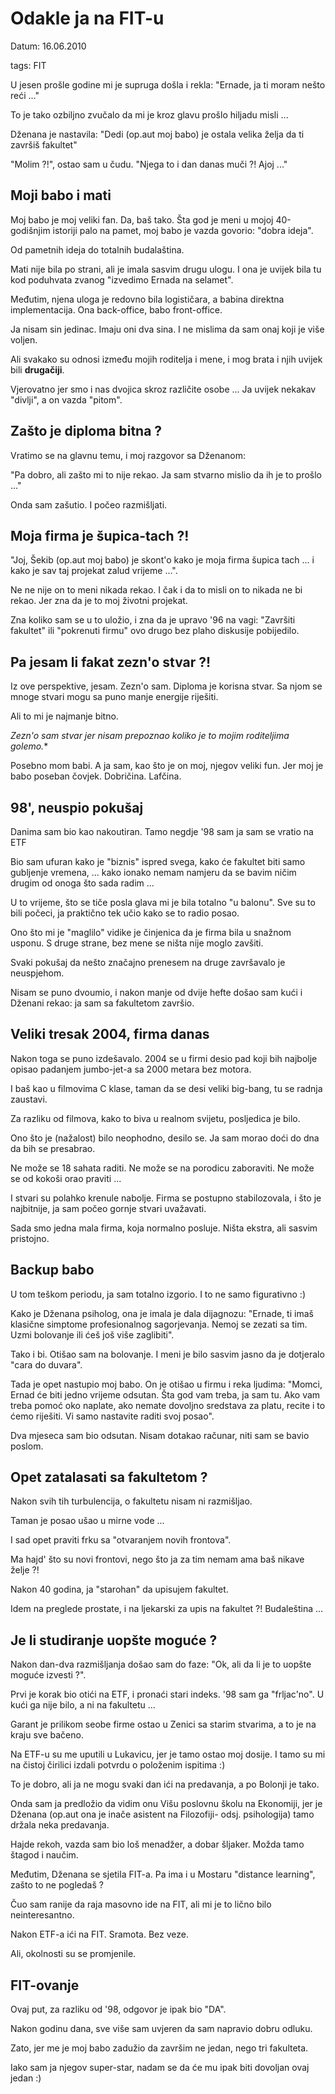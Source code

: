 # Odakle ja na FIT-u

Datum: 16.06.2010

tags: FIT


U jesen prošle godine mi je supruga došla i rekla: "Ernade, ja ti moram nešto reći ..."

To je tako ozbiljno zvučalo da mi je kroz glavu prošlo hiljadu misli ...

Dženana je nastavila: "Dedi (op.aut moj babo) je ostala velika želja da ti završiš fakultet"

"Molim ?!", ostao sam u čudu.  "Njega to i dan danas muči ?! Ajoj ..."

## Moji babo i mati

Moj babo je moj veliki fan. Da, baš tako. Šta god je meni u mojoj 40-godišnjim istoriji palo na pamet, moj babo je vazda govorio: "dobra ideja".

Od pametnih ideja do totalnih budalaština. 

Mati nije bila po strani, ali je imala sasvim drugu ulogu. I ona je uvijek bila tu kod poduhvata zvanog "izvedimo Ernada na selamet". 

Međutim, njena uloga je redovno bila logističara, a babina direktna implementacija. Ona back-office, babo front-office.

Ja nisam sin jedinac. Imaju oni dva sina. I ne mislima da sam onaj koji je više voljen.

Ali svakako su odnosi između mojih roditelja i mene, i mog brata i njih uvijek bili **drugačiji**.

Vjerovatno jer smo i nas dvojica skroz različite osobe ... Ja uvijek nekakav "divlji", a on vazda "pitom". 

## Zašto je diploma bitna ?

Vratimo se na glavnu temu, i moj razgovor sa Dženanom:

"Pa dobro, ali zašto mi to nije rekao. Ja sam stvarno mislio da ih je to prošlo ..."

Onda sam zašutio. I počeo razmišljati.

## Moja firma je šupica-tach ?!

"Joj, Šekib (op.aut moj babo) je skont'o kako je moja firma šupica tach ... i kako je sav taj projekat zalud vrijeme ...".

Ne ne nije on to meni nikada rekao. I čak i da to misli on to nikada ne bi rekao. Jer zna da je to moj životni projekat.

Zna koliko sam se u to uložio, i zna da je upravo '96 na vagi: "Završiti fakultet" ili "pokrenuti firmu" ovo drugo bez plaho diskusije pobijedilo.

## Pa jesam li fakat zezn'o stvar ?!

Iz ove perspektive, jesam. Zezn'o sam. Diploma je korisna stvar. Sa njom se mnoge stvari mogu sa puno manje energije riješiti.

Ali to mi je najmanje bitno. 

*Zezn'o sam stvar jer nisam prepoznao koliko je to mojim roditeljima golemo.**

Posebno mom babi. A ja sam, kao što je on moj, njegov veliki fun. Jer moj je babo poseban čovjek. Dobričina. Lafčina.

## 98', neuspio pokušaj

Danima sam bio kao nakoutiran. Tamo negdje '98 sam ja sam se vratio na ETF

Bio sam ufuran kako je "biznis" ispred svega, kako će fakultet biti samo gubljenje vremena, ... kako ionako nemam namjeru da se bavim ničim drugim od onoga što sada radim ...

U to vrijeme, što se tiče posla glava mi je bila totalno "u balonu". Sve su to bili počeci, ja praktično tek učio kako se to radio posao.

Ono što mi je "maglilo" vidike je činjenica da je firma bila u snažnom usponu. S druge strane, bez mene se ništa nije moglo zavšiti.

Svaki pokušaj da nešto značajno prenesem na druge završavalo je neuspjehom. 

Nisam se puno dvoumio, i nakon manje od  dvije hefte došao sam kući i Dženani rekao: ja sam sa fakultetom završio.

## Veliki tresak 2004, firma danas

Nakon toga se puno izdešavalo. 2004 se u firmi desio pad koji bih najbolje opisao padanjem jumbo-jet-a sa 2000 metara bez motora.

I baš kao u filmovima C klase, taman da se desi veliki big-bang, tu se radnja zaustavi.

Za razliku od filmova, kako to biva u realnom svijetu, posljedica je bilo. 

Ono što je (nažalost) bilo neophodno, desilo se. Ja sam morao doći do dna da bih se presabrao. 

Ne može se 18 sahata raditi. Ne može se na porodicu zaboraviti. Ne može se od kokoši orao praviti ...

I stvari su polahko krenule nabolje. Firma se postupno stabilozovala, i što je najbitnije, ja sam počeo gornje stvari uvažavati.

Sada smo jedna  mala firma, koja normalno posluje. Ništa ekstra, ali sasvim pristojno.


## Backup babo

U tom teškom periodu, ja sam totalno izgorio. I to ne samo figurativno :) 

Kako je Dženana psiholog, ona je imala je dala dijagnozu: "Ernade, ti imaš klasične simptome profesionalnog sagorjevanja. Nemoj se zezati sa tim. Uzmi bolovanje ili ćeš još više zaglibiti". 

Tako i bi. Otišao sam na bolovanje. I meni je bilo sasvim jasno da je dotjeralo "cara do duvara".

Tada je opet nastupio moj babo. On je otišao u firmu i reka ljudima: "Momci, Ernad će biti jedno vrijeme odsutan. Šta god vam treba, ja sam tu. 
Ako vam treba pomoć oko naplate, ako nemate dovoljno sredstava za platu, recite i to ćemo riješiti. Vi samo nastavite raditi svoj posao".

Dva mjeseca sam bio odsutan. Nisam dotakao računar, niti sam se bavio poslom.


## Opet zatalasati sa fakultetom ?

Nakon svih tih turbulencija, o fakultetu nisam ni razmišljao. 

Taman je posao ušao u mirne vode ... 

I sad opet praviti frku sa "otvaranjem novih frontova".

Ma hajd' što su novi frontovi, nego što ja za tim nemam ama baš nikave želje ?!

Nakon 40 godina, ja "starohan" da upisujem fakultet. 

Idem na preglede prostate, i na ljekarski za upis na fakultet ?! Budaleština ...

## Je li studiranje uopšte moguće ?

Nakon dan-dva razmišljanja došao sam do faze: "Ok, ali da li je to uopšte moguće izvesti ?". 

Prvi je korak bio otići na ETF, i pronaći stari indeks. '98 sam ga "frljac'no". U kući ga nije bilo, a ni na fakultetu ... 

Garant je prilikom seobe firme  ostao u Zenici sa starim stvarima, a to je na kraju sve bačeno.

Na ETF-u su me uputili u Lukavicu, jer je tamo ostao moj dosije. I tamo su mi na čistoj čirilici izdali potvrdu o položenim ispitima :)

To je dobro, ali ja ne mogu svaki dan ići na predavanja, a po Bolonji je tako.

Onda sam ja predložio da vidim onu Višu poslovnu školu na Ekonomiji, jer je Dženana (op.aut ona je inače asistent na Filozofiji- odsj. psihologija) tamo držala neka predavanja.

Hajde rekoh, vazda sam bio loš menadžer, a dobar šljaker. Možda tamo štagod i naučim.

Međutim, Dženana se sjetila FIT-a. Pa ima i u Mostaru "distance learning", zašto to ne pogledaš ?

Čuo sam ranije da raja masovno ide na FIT, ali mi je to lično bilo neinteresantno.

Nakon ETF-a ići na FIT. Sramota. Bez veze. 

Ali, okolnosti su se promjenile.

## FIT-ovanje

Ovaj put, za razliku od '98, odgovor je ipak bio "DA". 

Nakon godinu dana, sve više sam uvjeren da sam napravio dobru odluku.

Zato, jer me je moj babo zadužio da završim ne jedan, nego tri fakulteta.

Iako sam ja njegov super-star, nadam se da će mu ipak biti dovoljan ovaj jedan :)



